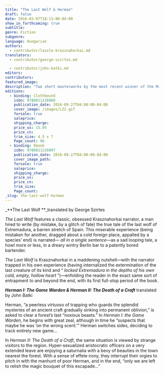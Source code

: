 ```yaml
---
title: "The Last Wolf & Herman"
draft: false
date: 2016-03-07T18:13:00-04:00
show_in_forthcoming: true
subtitle:
genre: Fiction
subgenre:
language: Hungarian
authors:
  - contributor/laszlo-krasznahorkai.md
translators:
  - contributor/george-szirtes.md

  - contributor/john-batki.md
editors:
contributors:
featured_image:
description: "Two short masterworks by the most recent winner of the Man Booker International Prize: here, in miniature, is every reason why he won "
editions:
  - binding: Clothbound
    isbn: 9780811226080
    publication_date: 2016-09-27T04:00:00-04:00
    cover_image: /images/LZ2.gif
    forsale: true
    saleprice:
    shipping_charge:
    price_us: 15.95
    price_cn:
    trim_size: 4.5 x 7
    Page_count: 96
  - binding: Ebook
    isbn: 9780811226097
    publication_date: 2016-09-27T04:00:00-04:00
    cover_image_path:
    forsale: true
    saleprice:
    shipping_charge:
    price_us:
    price_cn:
    trim_size:
    Page_count:
_slug: the-last-wolf-herman
---
```


_**The Last Wolf
**_translated by George Szirtes

_The Last Wolf_ features a classic, obsessed Krasznahorkai narrator, a man hired to write (by mistake, by a glitch of fate) the true tale of the last wolf of Extremadura, a barren stretch of Spain. This miserable experience (being mistaken for another, dragged about a cold foreign place, appalled by a species’ end) is narrated— _all in a single sentence_—as a sad looping tale, a howl more or less, in a dreary wintry Berlin bar to a patently bored bartender.

_The Last Wolf_ is Krasznahorkai in a maddening nutshell—with the narrator trapped in his own experience (having internalized the extermination of the last creature of its kind and “ _locked Extremadura in the depths of his own cold, empty, hollow heart_ ”)—enfolding the reader in the exact same sort of entrapment to and beyond the end, with its first full-stop period of the book.

_**Herman I: The Game Warden & Herman II: The Death of a Craft**_
translated by John Batki

Herman, “a peerless virtuoso of trapping who guards the splendid mysteries of an ancient craft gradually sinking into permanent oblivion,” is asked to clear a forest’s last “noxious beasts.” In _Herman I: the Game Warden_, he begins with great zeal, although in time he “suspects that maybe he was ‘on the wrong scent.’” Herman switches sides, deciding to track entirely new game...

In _Herman II: The Death of a Craft_, the same situation is viewed by strange visitors to the region. Hyper-sexualized aristocratic officers on a very extended leave are enjoying a saturnalia with a bevy of beauties in the town nearest the forest. With a sense of effete irony, they interrupt their orgies to pitch in with the manhunt of poor Herman, and in the end, “only we are left to relish the magic bouquet of this escapade...”

